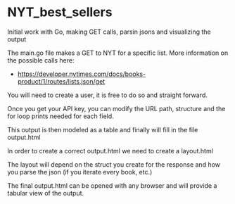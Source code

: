 # NYT_best_sellers
Initial work with Go, making GET calls, parsin jsons and visualizing the output


The main.go file makes a GET to NYT for a specific list. More information on the possible calls here: 

- https://developer.nytimes.com/docs/books-product/1/routes/lists.json/get

You will need to create a user, it is free to do so and straight forward.


Once you get your API key, you can modify the URL path, structure and the for loop prints needed for each field.

This output is then modeled as a table and finally will fill in the file output.html

In order to create a correct output.html we need to create a layout.html

The layout will depend on the struct you create for the response and how you parse the json (if you iterate every book, etc.)

The final output.html can be opened with any browser and will provide a tabular view of the output.
